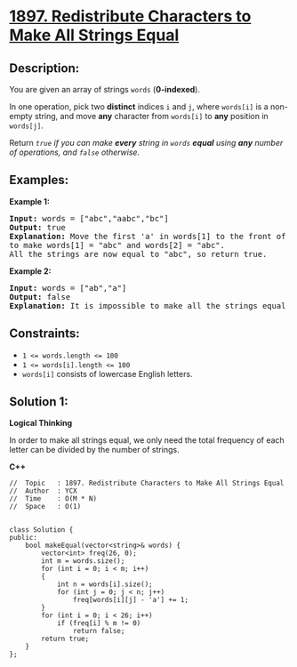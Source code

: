 # [1897. Redistribute Characters to Make All Strings Equal](https://leetcode.com/problems/redistribute-characters-to-make-all-strings-equal/)


## Description:

<p>You are given an array of strings <code>words</code> (<strong>0-indexed</strong>).</p>

<p>In one operation, pick two <strong>distinct</strong> indices <code>i</code> and <code>j</code>, where <code>words[i]</code> is a non-empty string, and move <strong>any</strong> character from <code>words[i]</code> to <strong>any</strong> position in <code>words[j]</code>.</p>

<p>Return <em><code>true</code> if you can make <strong>every</strong> string in <code>words</code> <strong>equal</strong> using <strong>any</strong> number of operations, and <code>false</code> otherwise.</em></p>


## Examples:

<strong>Example 1:</strong>
<pre>
<strong>Input:</strong> words = ["abc","aabc","bc"]
<strong>Output:</strong> true
<strong>Explanation:</strong> Move the first 'a' in words[1] to the front of words[2],
to make words[1] = "abc" and words[2] = "abc".
All the strings are now equal to "abc", so return true.
</pre>

<strong>Example 2:</strong>
<pre>
<strong>Input:</strong> words = ["ab","a"]
<strong>Output:</strong> false
<strong>Explanation:</strong> It is impossible to make all the strings equal using the operation.
</pre>


## Constraints:

<ul>
    <li><code>1 &lt;= words.length &lt;= 100</code></li>
    <li><code>1 &lt;= words[i].length &lt;= 100</code></li>
    <li><code>words[i]</code> consists of lowercase English letters.</li>
</ul>


## Solution 1:

<strong>Logical Thinking</strong>
<p>In order to make all strings equal, we only need the total frequency of each letter can be divided by the number of strings.</p>


<strong>C++</strong>

```
//  Topic   : 1897. Redistribute Characters to Make All Strings Equal
//  Author  : YCX
//  Time    : O(M * N)
//  Space   : O(1)


class Solution {
public:
    bool makeEqual(vector<string>& words) {
        vector<int> freq(26, 0);
        int m = words.size();
        for (int i = 0; i < m; i++)
        {
            int n = words[i].size();
            for (int j = 0; j < n; j++)
                freq[words[i][j] - 'a'] += 1;
        }
        for (int i = 0; i < 26; i++)
            if (freq[i] % m != 0)
                return false;
        return true;
    }
};
```